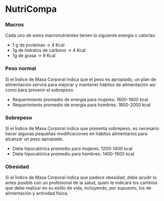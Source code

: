 # NutriCompa

### Macros
Cada uno de estos macronutrientes tienen la siguiente energía o calorías:

- 1 g de proteínas → 4 Kcal
- 1g de hidratos de carbono → 4 Kcal
- 1g de grasa → 9 Kcal

### Peso normal

Si el Índice de Masa Corporal indica que el peso es apropiado, un plan de alimentación servirá para mejorar y mantener hábitos de alimentación así como para prevenir el sobrepeso.

- Requerimiento promedio de energía para mujeres: 1600-1800 kcal
- Requerimiento promedio de energía para hombres: 1800-2000 kcal

### Sobrepeso

Si el Índice de Masa Corporal indica que presenta sobrepeso, es necesario hacer algunas pequeñas modificaciones en hábitos alimentarios para alcanzar un peso apropiado.

- Dieta hipocalórica promedio para mujeres: 1200-1400 kcal
- Dieta hipocalórica promedio para hombres: 1400-1600 kcal

### Obesidad

Si el Índice de Masa Corporal indica que padece obesidad, debe acudir lo antes posible con un profesional de la salud, quien le indicará los cambios que debe realizar en su estilo de vida, incluyendo, por supuesto, los de alimentación y actividad física.
